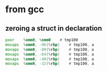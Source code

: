 # from gcc

## zeroing a struct in declaration
```asm
pxor    %xmm0, %xmm0    # tmp100
movaps  %xmm0, -96(%rbp)    # tmp100, a
movaps  %xmm0, -80(%rbp)    # tmp100, a
movaps  %xmm0, -64(%rbp)    # tmp100, a
movaps  %xmm0, -48(%rbp)    # tmp100, a
movaps  %xmm0, -32(%rbp)    # tmp100, a
```